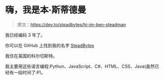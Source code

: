 # 嗨，我是本·斯蒂德曼

> 原文：<https://dev.to/steadbytes/hi-im-ben-steadman>

我已经编码 3 年了。

你可以在 GitHub 上找到我的名字 [SteadBytes](https://github.com/SteadBytes)

我住在英国的科尔切斯特。

我主要用这些语言编程:Python、JavaScript、C#、HTML、CSS、Java(虽然已经有一段时间了:P)。